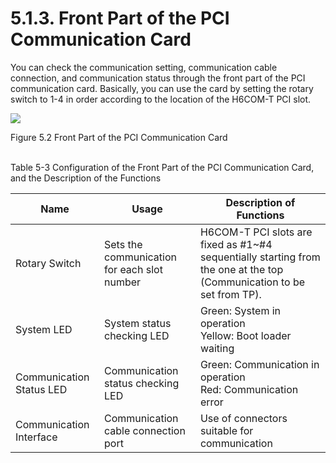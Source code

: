 ﻿# 5.1.3. Front Part of the PCI Communication Card

You can check the communication setting, communication cable connection, and communication status through the front part of the PCI communication card. Basically, you can use the card by setting the rotary switch to 1-4 in order according to the location of the H6COM-T PCI slot.

![](../../_assets/그림_5.2_PCI통신_카드_전면부.png  )

Figure 5.2 Front Part of the PCI Communication Card</br></br>

Table 5-3 Configuration of the Front Part of the PCI Communication Card, and the Description of the Functions

<table>
<thead>
  <tr>
    <th>Name</th>
    <th>Usage</th>
    <th>Description of Functions</th>
  </tr>
</thead>
<tbody>
  <tr>
    <td>Rotary Switch</td>
    <td>Sets the communication for each slot number</td>
    <td>H6COM-T PCI slots are fixed as #1~#4 sequentially starting from the one at the top (Communication to be set from TP).</td>
  </tr>
  <tr>
    <td>System LED</td>
    <td>System status checking LED</td>
    <td>Green: System in operation</br>Yellow: Boot loader waiting
</td>
  </tr>
  <tr>
    <td>Communication Status LED</td>
    <td>Communication status checking LED</td>
    <td>Green: Communication in operation</br>Red: Communication error
</td>
  </tr>
  <tr>
    <td>Communication Interface</td>
    <td>Communication cable connection port</td>
    <td>Use of connectors suitable for communication</td>
  </tr>
</tbody>
</table>
